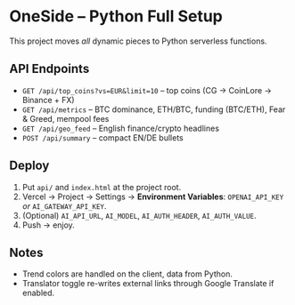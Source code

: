 
# OneSide – Python Full Setup

This project moves *all* dynamic pieces to Python serverless functions.

## API Endpoints
- `GET /api/top_coins?vs=EUR&limit=10` – top coins (CG → CoinLore → Binance + FX)
- `GET /api/metrics` – BTC dominance, ETH/BTC, funding (BTC/ETH), Fear & Greed, mempool fees
- `GET /api/geo_feed` – English finance/crypto headlines
- `POST /api/summary` – compact EN/DE bullets

## Deploy
1. Put `api/` and `index.html` at the project root.
2. Vercel → Project → Settings → **Environment Variables**: `OPENAI_API_KEY` *or* `AI_GATEWAY_API_KEY`.
3. (Optional) `AI_API_URL`, `AI_MODEL`, `AI_AUTH_HEADER`, `AI_AUTH_VALUE`.
4. Push → enjoy.

## Notes
- Trend colors are handled on the client, data from Python.
- Translator toggle re-writes external links through Google Translate if enabled.
